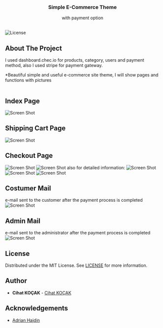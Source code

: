 <br/>
<p align="center">
  <a href="https://github.com/iksipias/E-Commerce">
  </a>

  <h3 align="center">Simple E-Commerce Theme</h3>

  <p align="center">
    with payment option
    <br/>
    <br/>
  </p>
</p>

![License](https://img.shields.io/github/license/iksipias/E-Commerce) 

## About The Project

I used dashboard.chec.io for products, category, users and payment method,
also I used stripe for payment gateway.




*Beautiful simple and useful e-commerce site theme, I will show pages and functions with pictures
<br/>
<br/>
## Index Page
![Screen Shot](https://github.com/CihatKOCAK/shopping-cart/blob/main/README/index.PNG)
## Shipping Cart Page
![Screen Shot](README/shippingCart.PNG)
## Checkout Page
![Screen Shot](README/checkout-s1.PNG)
![Screen Shot](README/test-cart-number.PNG)
also for detailed information: <a href ="https://stripe.com/docs/testing"> </a>
![Screen Shot](README/checkout-s2.PNG)
![Screen Shot](README/checkout-s3.PNG)
![Screen Shot](README/checkout-s4.PNG)
## Costumer Mail

e-mail sent to the customer after the payment process is completed
![Screen Shot](README/mailCostumer.PNG)
## Admin Mail

e-mail sent to the administrator after the payment process is completed
![Screen Shot](README/adminMail.PNG)


## License

Distributed under the MIT License. See [LICENSE](https://github.com/iksipias/E-Commerce/blob/main/LICENSE.md) for more information.

## Author

* **Cihat KOÇAK** - [Cihat KOÇAK](https://github.com/CihatKOCAK)

## Acknowledgements

* [Adrian Hajdin](https://github.com/adrianhajdin)

